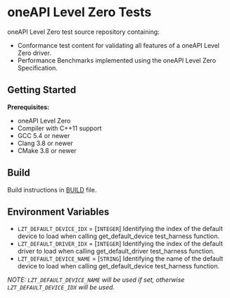 # oneAPI Level Zero Tests

oneAPI Level Zero test source repository containing:
 * Conformance test content for validating all features of a oneAPI Level Zero driver.
 * Performance Benchmarks implemented using the oneAPI Level Zero Specification.

## Getting Started

**Prerequisites:**
 * oneAPI Level Zero
 * Compiler with C++11 support
 * GCC 5.4 or newer
 * Clang 3.8 or newer
 * CMake 3.8 or newer

## Build

Build instructions in [BUILD](BUILD.md) file.

## Environment Variables
* `LZT_DEFAULT_DEVICE_IDX` = [`INTEGER`] Identifying the index of the default device to load when calling get_default_device test_harness function.
* `LZT_DEFAULT_DRIVER_IDX` = [`INTEGER`] Identifying the index of the default driver to load when calling get_default_driver test_harness function.
* `LZT_DEFAULT_DEVICE_NAME` = [`STRING`] Identifying the name of the default device to load when calling get_default_device test_harness function.

*NOTE: `LZT_DEFAULT_DEVICE_NAME` will be used if set, otherwise `LZT_DEFAULT_DEVICE_IDX` will be used.*
